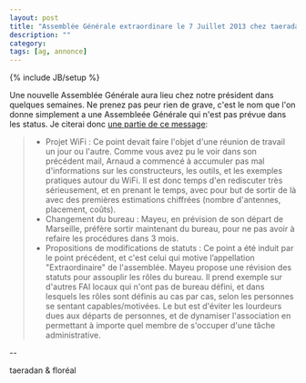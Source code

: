 ```yaml
---
layout: post
title: "Assemblée Générale extraordinare le 7 Juillet 2013 chez taeradan [annonce]"
description: ""
category: 
tags: [ag, annonce]
---
```

{% include JB/setup %}

Une nouvelle Assemblée Générale aura lieu chez notre président dans quelques semaines.
Ne prenez pas peur rien de grave, c'est le nom que l'on donne simplement a une Assembleée Générale qui n'est pas prévue dans les status.
Je citerai donc [une partie de ce message](http://lists.teleragno.fr/pipermail/teleragno/2013-June/000059.html):

> * Projet WiFi :
>	Ce point devait faire l'objet d'une réunion de travail un jour ou l'autre.
> 	Comme vous avez pu le voir dans son précédent mail, Arnaud a commencé à accumuler pas mal d'informations sur les constructeurs, les outils, et les exemples pratiques autour du WiFi.
>	Il est donc temps d'en rediscuter très sérieusement, et en prenant le temps, avec pour but de sortir de là avec des premières estimations chiffrées (nombre d'antennes, placement, coûts).
> * Changement du bureau :
>	Mayeu, en prévision de son départ de Marseille, préfère sortir maintenant du bureau, pour ne pas avoir à refaire les procédures dans 3 mois.
> * Propositions de modifications de statuts :
>	Ce point a été induit par le point précédent, et c'est celui qui motive l’appellation "Extraordinaire" de l'assemblée.
>	Mayeu propose une révision des statuts pour assouplir les rôles du bureau.
>	Il prend exemple sur d'autres FAI locaux qui n'ont pas de bureau défini, et dans lesquels les rôles sont définis au cas par cas, selon les personnes se sentant capables/motivées.
>	Le but est d'éviter les lourdeurs dues aux départs de personnes, et de dynamiser l'association en permettant à importe quel membre de s'occuper d'une tâche administrative.

--

taeradan & floréal

